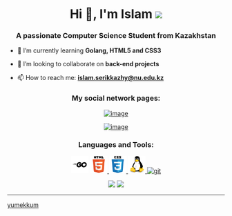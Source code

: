 <h1 align="center">Hi 👋, I'm Islam <img height="40" src="https://emoji.gg/assets/emoji/7333-parrotdance.gif"></h1>
<h3 align="center">A passionate Computer Science Student from Kazakhstan</h3>


- 🌱 I’m currently learning **Golang, HTML5 and CSS3**

- 👯 I’m looking to collaborate on **back-end projects**

- 📫 How to reach me: **islam.serikkazhy@nu.edu.kz**


<h3 align="center">My social network pages:</h3>
<div align="center">

[![image](https://img.shields.io/badge/LinkedIn-0077B5?style=for-the-badge&logo=linkedin&logoColor=white)](https://www.linkedin.com/in/islam-serikkazhy-5a0b7520a/)

[![image](https://img.shields.io/badge/Telegram-2CA5E0?style=for-the-badge&logo=telegram&logoColor=white)](https://t.me/yume_kkum/) 
  
</div>

<h3 align="center">Languages and Tools:</h3>

<p align="center">
  <a href="https://www.w3schools.com/go/">
    <img src="https://raw.githubusercontent.com/github/explore/80688e429a7d4ef2fca1e82350fe8e3517d3494d/topics/go/go.png" alt="go" width="40" height="40" /></a>
  <a href="https://www.w3.org/html/" target="_blank"> 
    <img src="https://raw.githubusercontent.com/devicons/devicon/master/icons/html5/html5-original-wordmark.svg" alt="html5" width="40" height="40"/> 
  </a>
  <a href="https://www.w3schools.com/css/" target="_blank"> 
    <img src="https://raw.githubusercontent.com/devicons/devicon/master/icons/css3/css3-original-wordmark.svg" alt="css3" width="40" height="40"/> 
  </a>
  <a href="https://www.linux.org/" target="_blank"> 
    <img src="https://raw.githubusercontent.com/devicons/devicon/master/icons/linux/linux-original.svg" alt="linux" width="40" height="40"/> 
  </a> 
  <a href="https://git-scm.com/" target="_blank"> 
    <img src="https://www.vectorlogo.zone/logos/git-scm/git-scm-icon.svg" alt="git" width="40" height="40"/> 
  </a>
</p>

<p align= "center">
  <img height= "150" src="https://github-readme-stats.vercel.app/api?username=yumekkum&theme=react&show_icons=true&include_all_commits=true" />
  <img height= "150" src="https://github-readme-stats.vercel.app/api/top-langs/?username=yumekkum&theme=react&layout=compact" />
</p>

------

[yumekkum](https://github.com/yumekkum)
